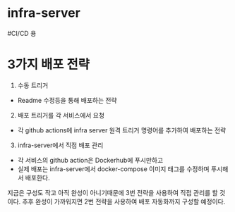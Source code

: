 # infra-server
#CI/CD 용

# 3가지 배포 전략
1.  수동 트리거
  - Readme 수정등을 통해 배포하는 전략
2. 배포 트리거를 각 서비스에서 요청
  - 각 github actions에 infra server 원격 트리거 명령어를 추가하여 배포하는 전략
3. infra-server에서 직접 배포 관리
  - 각 서비스의 github action은 Dockerhub에 푸시만하고
  - 실제 배포는 infra-server에서 docker-compose 이미지 태그를 수정하며 푸시해서 배포한다.

지금은 구성도 작고 아직 완성이 아니기때문에 3번 전략을 사용하여 직접 관리를 할 것이다. 
추후 완성이 가까워지면 2번 전략을 사용하여 배포 자동화까지 구성할 예정이다.
